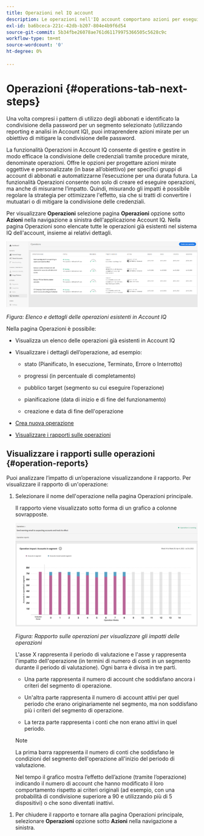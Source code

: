 ```yaml
---
title: Operazioni nel IQ account
description: Le operazioni nell'IQ account comportano azioni per eseguire automatizzazioni e operazioni in blocco sugli account degli abbonati e per tracciarne gli effetti.
exl-id: ba6bceca-221c-42db-b207-804e4b9f6d54
source-git-commit: 5b34fbe26078ae761d61179975366505c5628c9c
workflow-type: tm+mt
source-wordcount: '0'
ht-degree: 0%

---
```


# Operazioni {#operations-tab-next-steps}

Una volta compresi i pattern di utilizzo degli abbonati e identificato la condivisione della password per un segmento selezionato (utilizzando reporting e analisi in Account IQ), puoi intraprendere azioni mirate per un obiettivo di mitigare la condivisione delle password.

La funzionalità Operazioni in Account IQ consente di gestire e gestire in modo efficace la condivisione delle credenziali tramite procedure mirate, denominate operazioni. Offre le opzioni per progettare azioni mirate oggettive e personalizzate (in base all’obiettivo) per specifici gruppi di account di abbonati e automatizzarne l’esecuzione per una durata futura. La funzionalità Operazioni consente non solo di creare ed eseguire operazioni, ma anche di misurarne l’impatto. Quindi, misurando gli impatti è possibile regolare la strategia per ottimizzare l&#39;effetto, sia che si tratti di convertire i mutuatari o di mitigare la condivisione delle credenziali.

Per visualizzare **Operazioni** selezione pagina **Operazioni** opzione sotto **Azioni** nella navigazione a sinistra dell&#39;applicazione Account IQ. Nella pagina Operazioni sono elencate tutte le operazioni già esistenti nel sistema IQ dell&#39;account, insieme ai relativi dettagli.

![](assets/operations-page.png)

*Figura: Elenco e dettagli delle operazioni esistenti in Account IQ*

Nella pagina Operazioni è possibile:

* Visualizza un elenco delle operazioni già esistenti in Account IQ

* Visualizzare i dettagli dell’operazione, ad esempio:

   * stato (Pianificato, In esecuzione, Terminato, Errore o Interrotto)

   * progressi (in percentuale di completamento)

   * pubblico target (segmento su cui eseguire l’operazione)

   * pianificazione (data di inizio e di fine del funzionamento)

   * creazione e data di fine dell&#39;operazione

* [Crea nuova operazione](/help/AccountIQ/operation-affecting-user-segment.md)

* [Visualizzare i rapporti sulle operazioni](#operation-reports)

<!--* Search from the list of operations using Search field

* Stop an operation.

* Create a duplicate operation.

* [Configure columns of Operations details page](#configure-columns)-->

## Visualizzare i rapporti sulle operazioni {#operation-reports}

Puoi analizzare l’impatto di un’operazione visualizzandone il rapporto. Per visualizzare il rapporto di un&#39;operazione:

1. Selezionare il nome dell&#39;operazione nella pagina Operazioni principale.

   Il rapporto viene visualizzato sotto forma di un grafico a colonne sovrapposte.

   ![](assets/operation-impact-report.png)

   *Figura: Rapporto sulle operazioni per visualizzare gli impatti delle operazioni*

   L&#39;asse X rappresenta il periodo di valutazione e l&#39;asse y rappresenta l&#39;impatto dell&#39;operazione (in termini di numero di conti in un segmento durante il periodo di valutazione). Ogni barra è divisa in tre parti.

   * Una parte rappresenta il numero di account che soddisfano ancora i criteri del segmento di operazione.

   * Un&#39;altra parte rappresenta il numero di account attivi per quel periodo che erano originariamente nel segmento, ma non soddisfano più i criteri del segmento di operazione.

   * La terza parte rappresenta i conti che non erano attivi in quel periodo.
   >[!NOTE]
   >
   >La prima barra rappresenta il numero di conti che soddisfano le condizioni del segmento dell&#39;operazione all&#39;inizio del periodo di valutazione.

   Nel tempo il grafico mostra l’effetto dell’azione (tramite l’operazione) indicando il numero di account che hanno modificato il loro comportamento rispetto ai criteri originali (ad esempio, con una probabilità di condivisione superiore a 90 e utilizzando più di 5 dispositivi) o che sono diventati inattivi.

<!--For example, in the above image the variable on the y-axis is number of accounts. Looking at the graph you can compare the number of accounts that are in the operations' segment versus the number of accounts that are outside the operations segment at a particular time (such as week 2nd of the operations evaluation period). Therefore, you can analyze how over the evaluation period do number of accounts vary within the operation segment and outside the segment.

So, if your operation was to send out warning emails to suspecting accounts, and accounts in operations segment were those with sharing probability more than 90 and using more than 5 devices to stream content, then in the beginning of the evaluation period accounts in segment are more than 17 thousand. This number changes over the evaluation period as shown in the graph, thereby indicating the impact of operation. Based on the evaluation, you can take remedial measures on suspecting accounts, or continue with the operation, or adjust your strategy for better outcomes to curb credential sharing.-->

1. Per chiudere il rapporto e tornare alla pagina Operazioni principale, selezionare **Operazioni** opzione sotto **Azioni** nella navigazione a sinistra.

<!--

![](assets/operations-details.png)

*Figure: Operation details*
## Configure columns {#configure-columns}

You can select the icon to **Configure columns** on the top of the operations table.

![](assets/config-columns.png)

*Figure: Configure columns of Operations details page*-->